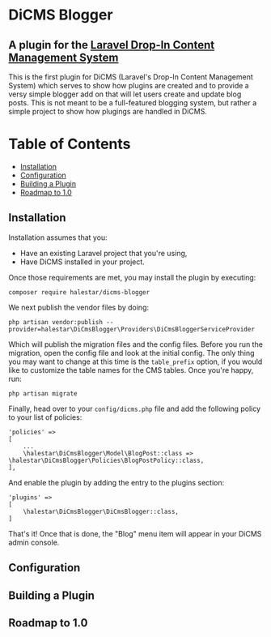 # DiCMS Blogger

## A plugin for the [Laravel Drop-In Content Management System](https://github.com/halestar/LaravelDropInCms)

This is the first plugin for DiCMS (Laravel's Drop-In Content Management System) which serves to show how plugins are created and to provide a versy simple blogger add on that will let users create and update blog posts.  This is not meant to be a full-featured blogging system, but rather a simple project to show how plugings are handled in DiCMS.

# Table of Contents

- [Installation](#installation)
- [Configuration](#configuration)
- [Building a Plugin](#building)
- [Roadmap to 1.0](#roadmap)

<a id="installation"></a>
## Installation

Installation assumes that you: 
 - Have an existing Laravel project that you're using,
 - Have DiCMS installed in your project.

Once those requirements are met, you may install the plugin by executing:

    composer require halestar/dicms-blogger

We next publish the vendor files by doing:

    php artisan vendor:publish --provider=halestar\DiCmsBlogger\Providers\DiCmsBloggerServiceProvider

Which will publish the migration files and the config files. Before you run the migration, open the config file and look at the initial config. The only thing you may want to change at this time is the `table_prefix` option, if you would like to customize the table names for the CMS tables. Once you're happy, run:

    php artisan migrate

Finally, head over to your `config/dicms.php` file and add the following policy to your list of policies:

    'policies' =>
    [
        ...
        \halestar\DiCmsBlogger\Model\BlogPost::class => \halestar\DiCmsBlogger\Policies\BlogPostPolicy::class,
    ],

And enable the plugin by adding the entry to the plugins section:

    'plugins' =>
    [
        \halestar\DiCmsBlogger\DiCmsBlogger::class,
    ]

That's it! Once that is done, the "Blog" menu item will appear in your DiCMS admin console.

<a id="configuration"></a>
## Configuration

<a id="building"></a>
## Building a Plugin

<a id="roadmap"></a>
## Roadmap to 1.0

